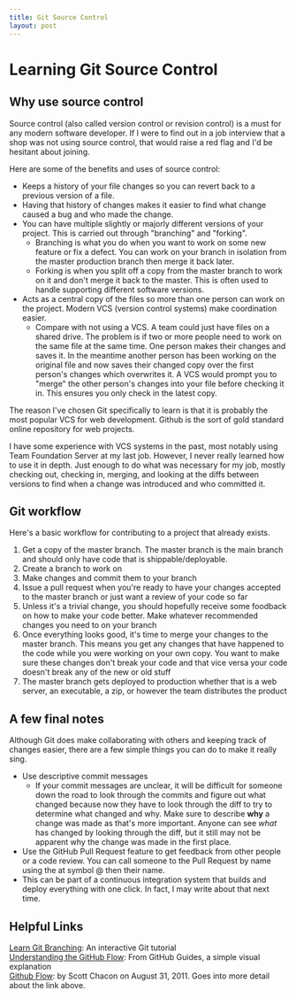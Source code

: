 ```yaml
---
title: Git Source Control
layout: post
---
```


# Learning Git Source Control #

## Why use source control ##

Source control (also called version control or revision control) is a must for any modern software developer. If I were to find out in a job interview that a shop was not using source control, that would raise a red flag and I'd be hesitant about joining.

Here are some of the benefits and uses of source control:

-	Keeps a history of your file changes so you can revert back to a previous version of a file.
-	Having that history of changes makes it easier to find what change caused a bug and who made the change.
-	You can have multiple slightly or majorly different versions of your project. This is carried out through "branching" and "forking".
	-	Branching is what you do when you want to work on some new feature or fix a defect. You can work on your branch in isolation from the master production branch then merge it back later.
	- Forking is when you split off a copy from the master branch to work on it and don't merge it back to the master. This is often used to handle supporting different software versions.
-	Acts as a central copy of the files so more than one person can work on the project. Modern VCS (version control systems) make coordination easier.
	-	Compare with not using a VCS. A team could just have files on a shared drive. The problem is if two or more people need to work on the same file at the same time. One person makes their changes and saves it. In the meantime another person has been working on the original file and now saves their changed copy over the first person's changes which overwrites it. A VCS would prompt you to "merge" the other person's changes into your file before checking it in. This ensures you only check in the latest copy.

The reason I've chosen Git specifically to learn is that it is probably the most popular VCS for web development. Github is the sort of gold standard online repository for web projects.

I have some experience with VCS systems in the past, most notably using Team Foundation Server at my last job. However, I never really learned how to use it in depth. Just enough to do what was necessary for my job, mostly checking out, checking in, merging, and looking at the diffs between versions to find when a change was introduced and who committed it.

## Git workflow ##

Here's a basic workflow for contributing to a project that already exists.

1.	Get a copy of the master branch. The master branch is the main branch and should only have code that is shippable/deployable.
2.	Create a branch to work on
3.	Make changes and commit them to your branch
4.	Issue a pull request when you're ready to have your changes accepted to the master branch or just want a review of your code so far
5.	Unless it's a trivial change, you should hopefully receive some foodback on how to make your code better. Make whatever recommended changes you need to on your branch
6. Once everything looks good, it's time to merge your changes to the master branch. This means you get any changes that have happened to the code while you were working on your own copy. You want to make sure these changes don't break your code and that vice versa your code doesn't break any of the new or old stuff
7. The master branch gets deployed to production whether that is a web server, an executable, a zip, or however the team distributes the product

## A few final notes ##

Although Git does make collaborating with others and keeping track of changes easier, there are a few simple things you can do to make it really sing.

-	Use descriptive commit messages
	-	If your commit messages are unclear, it will be difficult for someone down the road to look through the commits and figure out what changed because now they have to look through the diff to try to determine what changed and why. Make sure to describe **why** a change was made as that's more important. Anyone can see *what* has changed by looking through the diff, but it still may not be apparent why the change was made in the first place.
-	Use the GitHub Pull Request feature to get feedback from other people or a code review. You can call someone to the Pull Request by name using the at symbol @ then their name.
-	This can be part of a continuous integration system that builds and deploy everything with one click. In fact, I may write about that next time.

## Helpful Links ##

[Learn Git Branching](http://pcottle.github.io/learnGitBranching/): An interactive Git tutorial  
[Understanding the GitHub Flow](https://guides.github.com/introduction/flow/): From GitHub Guides, a simple visual explanation  
[Github Flow](http://scottchacon.com/2011/08/31/github-flow.html): by Scott Chacon on August 31, 2011. Goes into more detail about the link above.